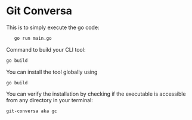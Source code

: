 # Git Conversa

This is to simply execute the go code:

```sh
   go run main.go
```

Command to build your CLI tool:

```sh
go build
```

You can install the tool globally using

```ssh
go build
```

You can verify the installation by checking if the executable is accessible from any directory in your terminal:

```sh
git-conversa aka gc
```
